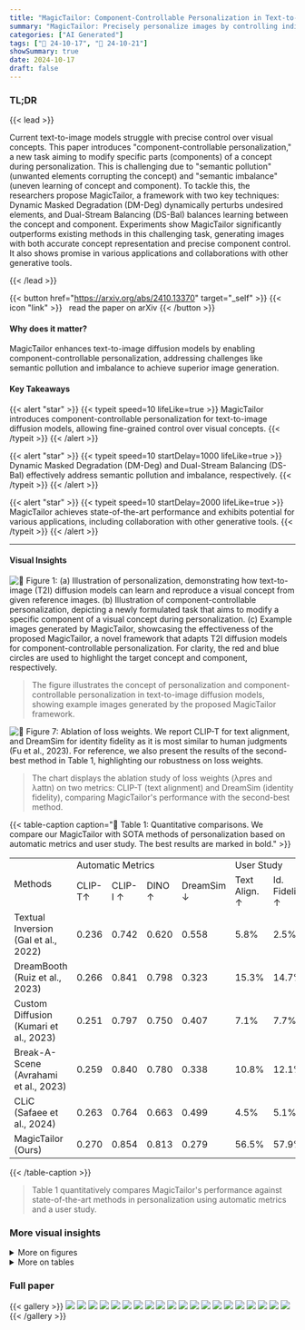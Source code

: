 ```yaml
---
title: "MagicTailor: Component-Controllable Personalization in Text-to-Image Diffusion Models"
summary: "MagicTailor: Precisely personalize images by controlling individual visual components in text-to-image models, overcoming semantic pollution and imbalance for superior results."
categories: ["AI Generated"]
tags: ["🔖 24-10-17", "🤗 24-10-21"]
showSummary: true
date: 2024-10-17
draft: false
---
```


### TL;DR


{{< lead >}}

Current text-to-image models struggle with precise control over visual concepts. This paper introduces "component-controllable personalization," a new task aiming to modify specific parts (components) of a concept during personalization.  This is challenging due to "semantic pollution" (unwanted elements corrupting the concept) and "semantic imbalance" (uneven learning of concept and component). To tackle this, the researchers propose MagicTailor, a framework with two key techniques: Dynamic Masked Degradation (DM-Deg) dynamically perturbs undesired elements, and Dual-Stream Balancing (DS-Bal) balances learning between the concept and component.  Experiments show MagicTailor significantly outperforms existing methods in this challenging task, generating images with both accurate concept representation and precise component control.  It also shows promise in various applications and collaborations with other generative tools.

{{< /lead >}}


{{< button href="https://arxiv.org/abs/2410.13370" target="_self" >}}
{{< icon "link" >}} &nbsp; read the paper on arXiv
{{< /button >}}

#### Why does it matter?
MagicTailor enhances text-to-image diffusion models by enabling component-controllable personalization, addressing challenges like semantic pollution and imbalance to achieve superior image generation.
#### Key Takeaways

{{< alert "star" >}}
{{< typeit speed=10 lifeLike=true >}} MagicTailor introduces component-controllable personalization for text-to-image diffusion models, allowing fine-grained control over visual concepts. {{< /typeit >}}
{{< /alert >}}

{{< alert "star" >}}
{{< typeit speed=10 startDelay=1000 lifeLike=true >}} Dynamic Masked Degradation (DM-Deg) and Dual-Stream Balancing (DS-Bal) effectively address semantic pollution and imbalance, respectively. {{< /typeit >}}
{{< /alert >}}

{{< alert "star" >}}
{{< typeit speed=10 startDelay=2000 lifeLike=true >}} MagicTailor achieves state-of-the-art performance and exhibits potential for various applications, including collaboration with other generative tools. {{< /typeit >}}
{{< /alert >}}

------
#### Visual Insights



![](figures/figures_1_0.png "🔼 Figure 1: (a) Illustration of personalization, demonstrating how text-to-image (T2I) diffusion models can learn and reproduce a visual concept from given reference images. (b) Illustration of component-controllable personalization, depicting a newly formulated task that aims to modify a specific component of a visual concept during personalization. (c) Example images generated by MagicTailor, showcasing the effectiveness of the proposed MagicTailor, a novel framework that adapts T2I diffusion models for component-controllable personalization. For clarity, the red and blue circles are used to highlight the target concept and component, respectively.")

> The figure illustrates the concept of personalization and component-controllable personalization in text-to-image diffusion models, showing example images generated by the proposed MagicTailor framework.





![](charts/charts_8_0.png "🔼 Figure 7: Ablation of loss weights. We report CLIP-T for text alignment, and DreamSim for identity fidelity as it is most similar to human judgments (Fu et al., 2023). For reference, we also present the results of the second-best method in Table 1, highlighting our robustness on loss weights.")

> The chart displays the ablation study of loss weights (λpres and λattn) on two metrics: CLIP-T (text alignment) and DreamSim (identity fidelity), comparing MagicTailor's performance with the second-best method.





{{< table-caption caption="🔽 Table 1: Quantitative comparisons. We compare our MagicTailor with SOTA methods of personalization based on automatic metrics and user study. The best results are marked in bold." >}}
<table id='2' style='font-size:16px'><tr><td rowspan="2">Methods</td><td colspan="4">Automatic Metrics</td><td colspan="3">User Study</td></tr><tr><td>CLIP-T↑</td><td>CLIP-I ↑</td><td>DINO ↑</td><td>DreamSim ↓</td><td>Text Align. ↑</td><td>Id. Fidelity ↑</td><td>Gen. Quality ↑</td></tr><tr><td>Textual Inversion (Gal et al., 2022)</td><td>0.236</td><td>0.742</td><td>0.620</td><td>0.558</td><td>5.8%</td><td>2.5%</td><td>5.2%</td></tr><tr><td>DreamBooth (Ruiz et al., 2023)</td><td>0.266</td><td>0.841</td><td>0.798</td><td>0.323</td><td>15.3%</td><td>14.7%</td><td>12.5%</td></tr><tr><td>Custom Diffusion (Kumari et al., 2023)</td><td>0.251</td><td>0.797</td><td>0.750</td><td>0.407</td><td>7.1%</td><td>7.7%</td><td>9.8%</td></tr><tr><td>Break-A-Scene (Avrahami et al., 2023)</td><td>0.259</td><td>0.840</td><td>0.780</td><td>0.338</td><td>10.8%</td><td>12.1%</td><td>22.8%</td></tr><tr><td>CLiC (Safaee et al., 2024)</td><td>0.263</td><td>0.764</td><td>0.663</td><td>0.499</td><td>4.5%</td><td>5.1%</td><td>6.2%</td></tr><tr><td>MagicTailor (Ours)</td><td>0.270</td><td>0.854</td><td>0.813</td><td>0.279</td><td>56.5%</td><td>57.9%</td><td>43.4%</td></tr></table>{{< /table-caption >}}

> Table 1 quantitatively compares MagicTailor's performance against state-of-the-art methods in personalization using automatic metrics and a user study.



### More visual insights

<details>
<summary>More on figures
</summary>


![](figures/figures_3_0.png "🔼 Figure 2: Major challenges in component-controllable personalization. (a) Semantic pollution: (i) Undesired visual elements may inadvertently disturb the personalized concept. (ii) A simple mask-out strategy is ineffective and causes unintended compositions, whereas (iii) our DM-Deg effectively suppresses unwanted visual semantics, preventing such pollution. (b) Semantic imbalance: (i) Simultaneously learning the concept and component can lead to imbalance, resulting in concept or component distortion (here we present a case for the former). (ii) Our DS-Bal ensures balanced learning, enhancing personalization performance.")

> Figure 2 illustrates the two main challenges in component-controllable personalization: semantic pollution and semantic imbalance, showcasing how the proposed DM-Deg and DS-Bal methods address these issues.


![](figures/figures_3_1.png "🔼 Figure 1: (a) Illustration of personalization, demonstrating how text-to-image (T2I) diffusion models can learn and reproduce a visual concept from given reference images. (b) Illustration of component-controllable personalization, depicting a newly formulated task that aims to modify a specific component of a visual concept during personalization. (c) Example images generated by MagicTailor, showcasing the effectiveness of the proposed MagicTailor, a novel framework that adapts T2I diffusion models for component-controllable personalization. For clarity, the red and blue circles are used to highlight the target concept and component, respectively.")

> Figure 1 illustrates personalization and component-controllable personalization tasks, and provides example images generated by the proposed MagicTailor framework.


![](figures/figures_4_0.png "🔼 Figure 3: Pipeline overview of MagicTailor. Using reference images as the inputs, MagicTailor fine-tunes a T2I diffusion model to learn both the target concept and component, enabling the generation of images that seamlessly integrate the component into the concept. Two key techniques, Dynamic Masked Degradation (DM-Deg, see Section 3.2) and Dual-Stream Balancing (DS-Bal, see Section 3.3), address the challenges of semantic pollution and semantic imbalance, respectively. For clarity, only one image per concept/component is presented and the warm-up stage is not depicted.")

> The figure illustrates the MagicTailor pipeline, which uses reference images to fine-tune a text-to-image diffusion model, incorporating DM-Deg and DS-Bal to address semantic pollution and imbalance.


![](figures/figures_5_0.png "🔼 Figure 1: (a) Illustration of personalization, demonstrating how text-to-image (T2I) diffusion models can learn and reproduce a visual concept from given reference images. (b) Illustration of component-controllable personalization, depicting a newly formulated task that aims to modify a specific component of a visual concept during personalization. (c) Example images generated by MagicTailor, showcasing the effectiveness of the proposed MagicTailor, a novel framework that adapts T2I diffusion models for component-controllable personalization. For clarity, the red and blue circles are used to highlight the target concept and component, respectively.")

> This figure illustrates the concept of personalization and component-controllable personalization in text-to-image diffusion models, along with example images generated by the proposed MagicTailor framework.


![](figures/figures_6_0.png "🔼 Figure 1: (a) Illustration of personalization, demonstrating how text-to-image (T2I) diffusion models can learn and reproduce a visual concept from given reference images. (b) Illustration of component-controllable personalization, depicting a newly formulated task that aims to modify a specific component of a visual concept during personalization. (c) Example images generated by MagicTailor, showcasing the effectiveness of the proposed MagicTailor, a novel framework that adapts T2I diffusion models for component-controllable personalization. For clarity, the red and blue circles are used to highlight the target concept and component, respectively.")

> Figure 1 illustrates personalization and component-controllable personalization in text-to-image diffusion models, showing how MagicTailor modifies a visual concept's specific component.


![](figures/figures_6_1.png "🔼 Figure 5: Visualization of the learning process. (a) The vanilla learning paradigm lapses into overemphasizing the easier one. (b) DS-Bal effectively balances the learning of the concept and component.")

> Figure 5 visualizes how the Dual-Stream Balancing (DS-Bal) method effectively balances the learning of visual semantics for both concept and component, resolving the semantic imbalance issue.


![](figures/figures_7_0.png "🔼 Figure 6: Qualitative comparisons. We present images generated by MagicTailor and the compared methods for various domains. MagicTailor generally achieves promising text alignment, strong identity fidelity, and high generation quality. More results are provided in Appendix D.")

> Figure 6 shows a qualitative comparison of images generated by MagicTailor and other state-of-the-art methods across various domains, highlighting MagicTailor's superior performance in text alignment, identity preservation, and overall image quality.


![](figures/figures_9_0.png "🔼 Figure 1: (a) Illustration of personalization, demonstrating how text-to-image (T2I) diffusion models can learn and reproduce a visual concept from given reference images. (b) Illustration of component-controllable personalization, depicting a newly formulated task that aims to modify a specific component of a visual concept during personalization. (c) Example images generated by MagicTailor, showcasing the effectiveness of the proposed MagicTailor, a novel framework that adapts T2I diffusion models for component-controllable personalization. For clarity, the red and blue circles are used to highlight the target concept and component, respectively.")

> Figure 1 illustrates the concept of personalization in text-to-image diffusion models, showcasing how MagicTailor modifies a specific component of a visual concept during the process.


![](figures/figures_9_1.png "🔼 Figure 1: (a) Illustration of personalization, demonstrating how text-to-image (T2I) diffusion models can learn and reproduce a visual concept from given reference images. (b) Illustration of component-controllable personalization, depicting a newly formulated task that aims to modify a specific component of a visual concept during personalization. (c) Example images generated by MagicTailor, showcasing the effectiveness of the proposed MagicTailor, a novel framework that adapts T2I diffusion models for component-controllable personalization. For clarity, the red and blue circles are used to highlight the target concept and component, respectively.")

> The figure illustrates the task of personalization, component-controllable personalization, and example images generated by the proposed MagicTailor framework.


![](figures/figures_9_2.png "🔼 Figure 6: Qualitative comparisons. We present images generated by MagicTailor and the compared methods for various domains. MagicTailor generally achieves promising text alignment, strong identity fidelity, and high generation quality. More results are provided in Appendix D.")

> Figure 6 shows a qualitative comparison of images generated by MagicTailor and other state-of-the-art methods across various domains, highlighting MagicTailor's superior text alignment, identity preservation, and image quality.


![](figures/figures_10_0.png "🔼 Figure 3: Pipeline overview of MagicTailor. Using reference images as the inputs, MagicTailor fine-tunes a T2I diffusion model to learn both the target concept and component, enabling the generation of images that seamlessly integrate the component into the concept. Two key techniques, Dynamic Masked Degradation (DM-Deg, see Section 3.2) and Dual-Stream Balancing (DS-Bal, see Section 3.3), address the challenges of semantic pollution and semantic imbalance, respectively. For clarity, only one image per concept/component is presented and the warm-up stage is not depicted.")

> The figure illustrates the pipeline of MagicTailor, a framework that adapts T2I diffusion models for component-controllable personalization, highlighting its key techniques: Dynamic Masked Degradation (DM-Deg) and Dual-Stream Balancing (DS-Bal).


![](figures/figures_10_2.png "🔼 Figure 9: Enhancing other generative tools. MagicTailor can conveniently collaborate with a variety of generative tools that focus on other tasks, equipping them with an additional ability to control the concept's component in their pipelines.")

> The figure shows how MagicTailor can be integrated with other generative tools like ControlNet, CSGO, and InstantMesh to enhance their capabilities by adding component-controllable personalization.


![](figures/figures_10_3.png "🔼 Figure 1: (a) Illustration of personalization, demonstrating how text-to-image (T2I) diffusion models can learn and reproduce a visual concept from given reference images. (b) Illustration of component-controllable personalization, depicting a newly formulated task that aims to modify a specific component of a visual concept during personalization. (c) Example images generated by MagicTailor, showcasing the effectiveness of the proposed MagicTailor, a novel framework that adapts T2I diffusion models for component-controllable personalization. For clarity, the red and blue circles are used to highlight the target concept and component, respectively.")

> Figure 1 illustrates the concept of personalization and component-controllable personalization, showing how text-to-image diffusion models can learn and reproduce visual concepts, modify specific components, and generate example images using the proposed MagicTailor framework.


![](figures/figures_10_6.png "🔼 Figure 1: (a) Illustration of personalization, demonstrating how text-to-image (T2I) diffusion models can learn and reproduce a visual concept from given reference images. (b) Illustration of component-controllable personalization, depicting a newly formulated task that aims to modify a specific component of a visual concept during personalization. (c) Example images generated by MagicTailor, showcasing the effectiveness of the proposed MagicTailor, a novel framework that adapts T2I diffusion models for component-controllable personalization. For clarity, the red and blue circles are used to highlight the target concept and component, respectively.")

> Figure 1 illustrates the personalization and component-controllable personalization tasks, and shows example images generated by the proposed MagicTailor framework.


![](figures/figures_17_0.png "🔼 Figure 1: (a) Illustration of personalization, demonstrating how text-to-image (T2I) diffusion models can learn and reproduce a visual concept from given reference images. (b) Illustration of component-controllable personalization, depicting a newly formulated task that aims to modify a specific component of a visual concept during personalization. (c) Example images generated by MagicTailor, showcasing the effectiveness of the proposed MagicTailor, a novel framework that adapts T2I diffusion models for component-controllable personalization. For clarity, the red and blue circles are used to highlight the target concept and component, respectively.")

> Figure 1 illustrates personalization and component-controllable personalization, and provides example images generated by MagicTailor, highlighting the target concept and component.


![](figures/figures_17_1.png "🔼 Figure 8: (a) Decoupled generation. MagicTailor can also separately generate the target concept and component, enriching prospective combinations. (b) Controlling multiple components. MagicTailor shows the potential to handle more than one component, highlighting its effectiveness.")

> Figure 8 demonstrates MagicTailor's ability to generate concepts and components separately and to control multiple components simultaneously.


![](figures/figures_17_2.png "🔼 Figure 4: Motivation of dynamic intensity. (a) Fixed intensity (ad = 0.5 here) could cause noisy generated images. (b) Our dynamic intensity helps to mitigate noise memorization.")

> The figure illustrates the benefit of using dynamic intensity in the DM-Deg process to mitigate noise memorization during image generation.


![](figures/figures_17_3.png "🔼 Figure 1: (a) Illustration of personalization, demonstrating how text-to-image (T2I) diffusion models can learn and reproduce a visual concept from given reference images. (b) Illustration of component-controllable personalization, depicting a newly formulated task that aims to modify a specific component of a visual concept during personalization. (c) Example images generated by MagicTailor, showcasing the effectiveness of the proposed MagicTailor, a novel framework that adapts T2I diffusion models for component-controllable personalization. For clarity, the red and blue circles are used to highlight the target concept and component, respectively.")

> The figure illustrates the concept of personalization and component-controllable personalization in text-to-image diffusion models, showing how MagicTailor modifies a specific component of a visual concept during personalization.


![](figures/figures_17_4.png "🔼 Figure 1: (a) Illustration of personalization, demonstrating how text-to-image (T2I) diffusion models can learn and reproduce a visual concept from given reference images. (b) Illustration of component-controllable personalization, depicting a newly formulated task that aims to modify a specific component of a visual concept during personalization. (c) Example images generated by MagicTailor, showcasing the effectiveness of the proposed MagicTailor, a novel framework that adapts T2I diffusion models for component-controllable personalization. For clarity, the red and blue circles are used to highlight the target concept and component, respectively.")

> Figure 1 illustrates personalization, component-controllable personalization, and example images generated by MagicTailor to showcase its effectiveness in adapting text-to-image diffusion models for component-controllable personalization.


![](figures/figures_17_5.png "🔼 Figure 1: (a) Illustration of personalization, demonstrating how text-to-image (T2I) diffusion models can learn and reproduce a visual concept from given reference images. (b) Illustration of component-controllable personalization, depicting a newly formulated task that aims to modify a specific component of a visual concept during personalization. (c) Example images generated by MagicTailor, showcasing the effectiveness of the proposed MagicTailor, a novel framework that adapts T2I diffusion models for component-controllable personalization. For clarity, the red and blue circles are used to highlight the target concept and component, respectively.")

> Figure 1 illustrates the concept of personalization in text-to-image diffusion models and introduces a new task, component-controllable personalization, showing examples of images generated by the proposed MagicTailor framework.


![](figures/figures_18_0.png "🔼 Figure 1: (a) Illustration of personalization, demonstrating how text-to-image (T2I) diffusion models can learn and reproduce a visual concept from given reference images. (b) Illustration of component-controllable personalization, depicting a newly formulated task that aims to modify a specific component of a visual concept during personalization. (c) Example images generated by MagicTailor, showcasing the effectiveness of the proposed MagicTailor, a novel framework that adapts T2I diffusion models for component-controllable personalization. For clarity, the red and blue circles are used to highlight the target concept and component, respectively.")

> Figure 1 illustrates personalization, component-controllable personalization, and example images generated by the MagicTailor model, highlighting its effectiveness in component-controllable personalization.


![](figures/figures_18_1.png "🔼 Figure 1: (a) Illustration of personalization, demonstrating how text-to-image (T2I) diffusion models can learn and reproduce a visual concept from given reference images. (b) Illustration of component-controllable personalization, depicting a newly formulated task that aims to modify a specific component of a visual concept during personalization. (c) Example images generated by MagicTailor, showcasing the effectiveness of the proposed MagicTailor, a novel framework that adapts T2I diffusion models for component-controllable personalization. For clarity, the red and blue circles are used to highlight the target concept and component, respectively.")

> The figure illustrates the tasks of personalization and component-controllable personalization in text-to-image diffusion models and shows example images generated by the proposed MagicTailor framework.


![](figures/figures_18_2.png "🔼 Figure 1: (a) Illustration of personalization, demonstrating how text-to-image (T2I) diffusion models can learn and reproduce a visual concept from given reference images. (b) Illustration of component-controllable personalization, depicting a newly formulated task that aims to modify a specific component of a visual concept during personalization. (c) Example images generated by MagicTailor, showcasing the effectiveness of the proposed MagicTailor, a novel framework that adapts T2I diffusion models for component-controllable personalization. For clarity, the red and blue circles are used to highlight the target concept and component, respectively.")

> The figure illustrates the concepts of personalization and component-controllable personalization in text-to-image diffusion models, and shows example images generated by the proposed MagicTailor framework.


![](figures/figures_18_3.png "🔼 Figure 1: (a) Illustration of personalization, demonstrating how text-to-image (T2I) diffusion models can learn and reproduce a visual concept from given reference images. (b) Illustration of component-controllable personalization, depicting a newly formulated task that aims to modify a specific component of a visual concept during personalization. (c) Example images generated by MagicTailor, showcasing the effectiveness of the proposed MagicTailor, a novel framework that adapts T2I diffusion models for component-controllable personalization. For clarity, the red and blue circles are used to highlight the target concept and component, respectively.")

> Figure 1 illustrates personalization, component-controllable personalization, and example images generated by MagicTailor, highlighting its effectiveness in adapting T2I diffusion models for component-controllable personalization.


![](figures/figures_18_4.png "🔼 Figure 1: (a) Illustration of personalization, demonstrating how text-to-image (T2I) diffusion models can learn and reproduce a visual concept from given reference images. (b) Illustration of component-controllable personalization, depicting a newly formulated task that aims to modify a specific component of a visual concept during personalization. (c) Example images generated by MagicTailor, showcasing the effectiveness of the proposed MagicTailor, a novel framework that adapts T2I diffusion models for component-controllable personalization. For clarity, the red and blue circles are used to highlight the target concept and component, respectively.")

> Figure 1 illustrates personalization, component-controllable personalization, and example images generated by MagicTailor to demonstrate its effectiveness in adapting T2I diffusion models for component-controllable personalization.


![](figures/figures_18_5.png "🔼 Figure 1: (a) Illustration of personalization, demonstrating how text-to-image (T2I) diffusion models can learn and reproduce a visual concept from given reference images. (b) Illustration of component-controllable personalization, depicting a newly formulated task that aims to modify a specific component of a visual concept during personalization. (c) Example images generated by MagicTailor, showcasing the effectiveness of the proposed MagicTailor, a novel framework that adapts T2I diffusion models for component-controllable personalization. For clarity, the red and blue circles are used to highlight the target concept and component, respectively.")

> The figure illustrates the concept of personalization in text-to-image diffusion models, showing how to modify a specific component of a visual concept using reference images, and provides example images generated by the proposed MagicTailor framework.


![](figures/figures_19_0.png "🔼 Figure 1: (a) Illustration of personalization, demonstrating how text-to-image (T2I) diffusion models can learn and reproduce a visual concept from given reference images. (b) Illustration of component-controllable personalization, depicting a newly formulated task that aims to modify a specific component of a visual concept during personalization. (c) Example images generated by MagicTailor, showcasing the effectiveness of the proposed MagicTailor, a novel framework that adapts T2I diffusion models for component-controllable personalization. For clarity, the red and blue circles are used to highlight the target concept and component, respectively.")

> The figure illustrates the concept of personalization and component-controllable personalization in text-to-image diffusion models, showing example images generated by the proposed MagicTailor framework.


![](figures/figures_19_1.png "🔼 Figure 1: (a) Illustration of personalization, demonstrating how text-to-image (T2I) diffusion models can learn and reproduce a visual concept from given reference images. (b) Illustration of component-controllable personalization, depicting a newly formulated task that aims to modify a specific component of a visual concept during personalization. (c) Example images generated by MagicTailor, showcasing the effectiveness of the proposed MagicTailor, a novel framework that adapts T2I diffusion models for component-controllable personalization. For clarity, the red and blue circles are used to highlight the target concept and component, respectively.")

> Figure 1 illustrates personalization, component-controllable personalization, and example images generated by the proposed MagicTailor framework.


![](figures/figures_19_2.png "🔼 Figure 1: (a) Illustration of personalization, demonstrating how text-to-image (T2I) diffusion models can learn and reproduce a visual concept from given reference images. (b) Illustration of component-controllable personalization, depicting a newly formulated task that aims to modify a specific component of a visual concept during personalization. (c) Example images generated by MagicTailor, showcasing the effectiveness of the proposed MagicTailor, a novel framework that adapts T2I diffusion models for component-controllable personalization. For clarity, the red and blue circles are used to highlight the target concept and component, respectively.")

> The figure illustrates the concept of personalization and component-controllable personalization in text-to-image diffusion models, showing examples of images generated by the proposed MagicTailor framework.


![](figures/figures_19_3.png "🔼 Figure 1: (a) Illustration of personalization, demonstrating how text-to-image (T2I) diffusion models can learn and reproduce a visual concept from given reference images. (b) Illustration of component-controllable personalization, depicting a newly formulated task that aims to modify a specific component of a visual concept during personalization. (c) Example images generated by MagicTailor, showcasing the effectiveness of the proposed MagicTailor, a novel framework that adapts T2I diffusion models for component-controllable personalization. For clarity, the red and blue circles are used to highlight the target concept and component, respectively.")

> Figure 1 illustrates the concept of personalization in text-to-image diffusion models, showing how to modify specific components of a visual concept using reference images and the results generated by the proposed MagicTailor framework.


![](figures/figures_19_4.png "🔼 Figure 1: (a) Illustration of personalization, demonstrating how text-to-image (T2I) diffusion models can learn and reproduce a visual concept from given reference images. (b) Illustration of component-controllable personalization, depicting a newly formulated task that aims to modify a specific component of a visual concept during personalization. (c) Example images generated by MagicTailor, showcasing the effectiveness of the proposed MagicTailor, a novel framework that adapts T2I diffusion models for component-controllable personalization. For clarity, the red and blue circles are used to highlight the target concept and component, respectively.")

> The figure illustrates the concept of personalization and component-controllable personalization in text-to-image diffusion models, showing examples of images generated by the proposed MagicTailor framework.


![](figures/figures_19_5.png "🔼 Figure 1: (a) Illustration of personalization, demonstrating how text-to-image (T2I) diffusion models can learn and reproduce a visual concept from given reference images. (b) Illustration of component-controllable personalization, depicting a newly formulated task that aims to modify a specific component of a visual concept during personalization. (c) Example images generated by MagicTailor, showcasing the effectiveness of the proposed MagicTailor, a novel framework that adapts T2I diffusion models for component-controllable personalization. For clarity, the red and blue circles are used to highlight the target concept and component, respectively.")

> Figure 1 illustrates the concept of personalization in text-to-image diffusion models, showing how to modify specific components of a visual concept during personalization using the proposed MagicTailor framework.


![](figures/figures_19_6.png "🔼 Figure 1: (a) Illustration of personalization, demonstrating how text-to-image (T2I) diffusion models can learn and reproduce a visual concept from given reference images. (b) Illustration of component-controllable personalization, depicting a newly formulated task that aims to modify a specific component of a visual concept during personalization. (c) Example images generated by MagicTailor, showcasing the effectiveness of the proposed MagicTailor, a novel framework that adapts T2I diffusion models for component-controllable personalization. For clarity, the red and blue circles are used to highlight the target concept and component, respectively.")

> Figure 1 illustrates personalization and component-controllable personalization in text-to-image diffusion models, and shows example images generated by the proposed MagicTailor framework.


![](figures/figures_19_7.png "🔼 Figure 3: Pipeline overview of MagicTailor. Using reference images as the inputs, MagicTailor fine-tunes a T2I diffusion model to learn both the target concept and component, enabling the generation of images that seamlessly integrate the component into the concept. Two key techniques, Dynamic Masked Degradation (DM-Deg, see Section 3.2) and Dual-Stream Balancing (DS-Bal, see Section 3.3), address the challenges of semantic pollution and semantic imbalance, respectively. For clarity, only one image per concept/component is presented and the warm-up stage is not depicted.")

> The figure illustrates the MagicTailor pipeline, which fine-tunes a text-to-image diffusion model to learn and integrate a target concept and its component using Dynamic Masked Degradation and Dual-Stream Balancing to address semantic pollution and imbalance.


![](figures/figures_19_8.png "🔼 Figure 1: (a) Illustration of personalization, demonstrating how text-to-image (T2I) diffusion models can learn and reproduce a visual concept from given reference images. (b) Illustration of component-controllable personalization, depicting a newly formulated task that aims to modify a specific component of a visual concept during personalization. (c) Example images generated by MagicTailor, showcasing the effectiveness of the proposed MagicTailor, a novel framework that adapts T2I diffusion models for component-controllable personalization. For clarity, the red and blue circles are used to highlight the target concept and component, respectively.")

> Figure 1 illustrates personalization and component-controllable personalization in text-to-image diffusion models, including examples of images generated by MagicTailor.


![](figures/figures_19_9.png "🔼 Figure 1: (a) Illustration of personalization, demonstrating how text-to-image (T2I) diffusion models can learn and reproduce a visual concept from given reference images. (b) Illustration of component-controllable personalization, depicting a newly formulated task that aims to modify a specific component of a visual concept during personalization. (c) Example images generated by MagicTailor, showcasing the effectiveness of the proposed MagicTailor, a novel framework that adapts T2I diffusion models for component-controllable personalization. For clarity, the red and blue circles are used to highlight the target concept and component, respectively.")

> The figure illustrates the concept of personalization and component-controllable personalization in text-to-image diffusion models, showing examples of images generated by the proposed MagicTailor framework.


![](figures/figures_20_0.png "🔼 Figure 14: More qualitative comparisons. We present images generated by our MagicTailor and SOTA methods of personalization for various domains including characters, animation, buildings, objects, and animals. MagicTailor generally achieves promising text alignment, strong identity fidelity, and high generation quality.")

> Figure 14 presents a qualitative comparison of image generation results from MagicTailor and other state-of-the-art methods across various domains, showcasing MagicTailor's superior performance in terms of text alignment, identity preservation, and overall image quality.


</details>




<details>
<summary>More on tables
</summary>


{{< table-caption caption="🔽 Table 1: Quantitative comparisons. We compare our MagicTailor with SOTA methods of personalization based on automatic metrics and user study. The best results are marked in bold." >}}
<table id='1' style='font-size:18px'><tr><td colspan="11">Table 2: Ablation of key techniques. Our DM- Table 4: Ablation of DM-Deg. We compare Deg and DS-Bal effectively contribute to a supe- DM-Deg with its variants and the mask-out strat- rior performance trade-off. egy. Our DM-Deg attains superior overall perfor-</td></tr><tr><td>DM-Deg DS-Bal</td><td></td><td>CLIP-T↑</td><td>CLIP-I ↑</td><td colspan="2">DINO ↑ DreamSim ↓</td><td>mance on text alignment and identity fidelity.</td><td></td><td></td><td></td><td></td></tr><tr><td></td><td>0.275</td><td>0.837</td><td>0.798</td><td colspan="2">0.317</td><td>Intensity Variants</td><td>CLIP-T↑</td><td>CLIP-I↑</td><td>DINO ↑</td><td>DreamSim ↓</td></tr><tr><td></td><td>0.276</td><td>0.848</td><td>0.809</td><td colspan="2">0.294</td><td>Mask-Out Startegy</td><td>0.270</td><td>0.818</td><td>0.760</td><td>0.375</td></tr><tr><td></td><td>0.270</td><td>0.845</td><td>0.802</td><td colspan="2">0.304</td><td></td><td></td><td></td><td></td><td></td></tr><tr><td>V</td><td>0.270</td><td>0.854</td><td>0.813</td><td colspan="2">0.279</td><td>Fixed (a = 0.4)</td><td>0.270 0.271</td><td>0.849</td><td>0.800</td><td>0.297 0.310</td></tr><tr><td colspan="6">Table 3: Ablation of DS-Bal. We compare DS- Bal with its variants, showing its excellence.</td><td>Fixed (a = 0.6)</td><td>0.271</td><td>0.845 0.846</td><td>0.794 0.796</td><td>0.305</td></tr><tr><td colspan="6"></td><td>Fixed (a = 0.8) Linear (Ascent)</td><td>0.270</td><td>0.846</td><td>0.797</td><td>0.307</td></tr><tr><td>U-Net Variants</td><td>CLIP-T↑</td><td>CLIP-I ↑</td><td>DINO ↑</td><td colspan="2">DreamSim ↓</td><td>Linear (Descent)</td><td>0.261</td><td>0.851</td><td>0.802</td><td>0.300</td></tr><tr><td>Fixed (B = 0)</td><td>0.268</td><td>0.850</td><td>0.803</td><td colspan="2">0.293</td><td>Dynamic (Y = 8)</td><td>0.266</td><td>0.850</td><td>0.806</td><td>0.289</td></tr><tr><td>Fixed (B = 1)</td><td>0.270</td><td>0.851</td><td>0.808</td><td colspan="2">0.286</td><td></td><td></td><td></td><td></td><td></td></tr><tr><td>Momentum (B = 0.5)</td><td>0.268</td><td>0.850</td><td>0.805</td><td colspan="2">0.290</td><td>Dynamic (Y = 16)</td><td>0.268</td><td>0.854</td><td>0.813</td><td>0.282</td></tr><tr><td>Momentum (B = 0.9)</td><td>0.269</td><td>0.850</td><td>0.808</td><td colspan="2">0.288</td><td>Dynamic (Y = 64)</td><td>0.271</td><td>0.852</td><td>0.812</td><td>0.283</td></tr><tr><td>Momentum (Ours)</td><td>0.270</td><td>0.854</td><td>0.813</td><td colspan="2">0.279</td><td>Dynamic (Ours)</td><td>0.270</td><td>0.854</td><td>0.813</td><td>0.279</td></tr></table>{{< /table-caption >}}

> Table 1 quantitatively compares MagicTailor against state-of-the-art methods for personalization using both automatic metrics and a user study.


{{< table-caption caption="🔽 Table 1: Quantitative comparisons. We compare MagicTailor with SOTA methods of personalization based on automatic metrics and user study. The best results are marked in bold." >}}
<table id='2' style='font-size:14px'><tr><td>Recontextualization</td><td>Restylization</td></tr><tr><td>' <placeholder>, on the beach" ' ' <placeholder>, in the snow" " <placeholder>, at night" <placeholder>, in autumn"</td><td>"<placeholder>, watercolor painting" · <placeholder>, Ukiyo-e painting" ' <placeholder>, in Pixel Art style" "<placeholder>, in Von Gogh style" ' ' <placeholder>, in a comic book"</td></tr><tr><td>' <placeholder>, in the jungle" Interaction</td><td>Property Modification</td></tr><tr><td><placeholder>, with clouds in the background" <placeholder>, with flowers in the background"</td><td>"<placeholder>, from 3D rendering" "<placeholder>, in a far view" in a close view"</td></tr><tr><td><placeholder>, near the Eiffel Tower" <placeholder>, on top of water" <placeholder>, in front of the Mount Fuji"</td><td><placeholder>, <placeholder>, made of clay" <placeholder>, made of plastic"</td></tr></table>{{< /table-caption >}}

> Table 1 quantitatively compares MagicTailor's performance against other state-of-the-art personalization methods using automatic metrics and a user study.


{{< table-caption caption="🔽 Table 2: Ablation of key techniques. Our DM-Deg and DS-Bal effectively contribute to a superior performance trade-off." >}}
<table id='22' style='font-size:18px'><tr><td>Warm-up Variants</td><td>CLIP-T↑</td><td>CLIP-I↑</td><td>DINO ↑</td><td>DreamSim ↓</td></tr><tr><td>w/o Warm-up</td><td>0.272</td><td>0.844</td><td>0.793</td><td>0.320</td></tr><tr><td>w/ Warm-up (Ours)</td><td>0.270</td><td>0.854</td><td>0.813</td><td>0.279</td></tr></table>{{< /table-caption >}}

> Table 2 shows the ablation study of the two key techniques, Dynamic Masked Degradation (DM-Deg) and Dual-Stream Balancing (DS-Bal), demonstrating their effectiveness in improving the performance of the MagicTailor model.


</details>


### Full paper

{{< gallery >}}
<img src="paper_images/1.png" class="grid-w50 md:grid-w33 xl:grid-w25" />
<img src="paper_images/2.png" class="grid-w50 md:grid-w33 xl:grid-w25" />
<img src="paper_images/3.png" class="grid-w50 md:grid-w33 xl:grid-w25" />
<img src="paper_images/4.png" class="grid-w50 md:grid-w33 xl:grid-w25" />
<img src="paper_images/5.png" class="grid-w50 md:grid-w33 xl:grid-w25" />
<img src="paper_images/6.png" class="grid-w50 md:grid-w33 xl:grid-w25" />
<img src="paper_images/7.png" class="grid-w50 md:grid-w33 xl:grid-w25" />
<img src="paper_images/8.png" class="grid-w50 md:grid-w33 xl:grid-w25" />
<img src="paper_images/9.png" class="grid-w50 md:grid-w33 xl:grid-w25" />
<img src="paper_images/10.png" class="grid-w50 md:grid-w33 xl:grid-w25" />
<img src="paper_images/11.png" class="grid-w50 md:grid-w33 xl:grid-w25" />
<img src="paper_images/12.png" class="grid-w50 md:grid-w33 xl:grid-w25" />
<img src="paper_images/13.png" class="grid-w50 md:grid-w33 xl:grid-w25" />
<img src="paper_images/14.png" class="grid-w50 md:grid-w33 xl:grid-w25" />
<img src="paper_images/15.png" class="grid-w50 md:grid-w33 xl:grid-w25" />
<img src="paper_images/16.png" class="grid-w50 md:grid-w33 xl:grid-w25" />
<img src="paper_images/17.png" class="grid-w50 md:grid-w33 xl:grid-w25" />
<img src="paper_images/18.png" class="grid-w50 md:grid-w33 xl:grid-w25" />
<img src="paper_images/19.png" class="grid-w50 md:grid-w33 xl:grid-w25" />
<img src="paper_images/20.png" class="grid-w50 md:grid-w33 xl:grid-w25" />
{{< /gallery >}}